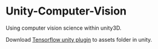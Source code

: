 # Unity-Computer-Vision
Using computer vision science within unity3D.

Download [Tensorflow unity plugin](https://s3.amazonaws.com/unity-ml-agents/0.5/TFSharpPlugin.unitypackage) to assets folder in unity.
